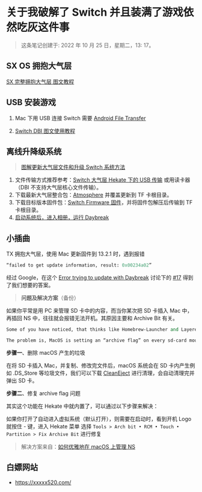 # 关于我破解了 Switch 并且装满了游戏依然吃灰这件事

> 这条笔记创建于: 2022 年 10 月 25 日，星期二，13: 17。

## SX OS 拥抱大气层

[SX 完整拥抱大气层 图文教程](https://shipengliang.com/games/sx-%e5%ae%8c%e6%95%b4%e6%8b%a5%e6%8a%b1%e5%a4%a7%e6%b0%94%e5%b1%82-%e5%9b%be%e6%96%87%e6%95%99%e7%a8%8b.html)

## USB 安装游戏

1. Mac 下用 USB 连接 Switch 需要 [Android File Transfer](https://www.android.com/filetransfer/)

2. [Switch DBI 图文使用教程](https://shipengliang.com/games/switch-dbi-%e5%9b%be%e6%96%87%e4%bd%bf%e7%94%a8%e6%95%99%e7%a8%8b.html)

## 离线升降级系统

> [图解更新大气层文件和升级 Switch 系统方法](http://www.265xh.com/nszhinan/4464.html)

1. 文件传输方式推荐参考：[Switch 大气层 Hekate 下的 USB 传输](https://shipengliang.com/games/switch-%e5%a4%a7%e6%b0%94%e5%b1%82-hekate%e4%b8%8b%e7%9a%84usb%e4%bc%a0%e8%be%93.html) 或用读卡器（DBI 不支持大气层核心文件传输）。
2. 下载最新大气层整合包：[Atmosphere](https://github.com/AK478BB/AK-Atmosphere/releases) 并覆盖更新到 TF 卡根目录。
3. 下载目标版本固件包：[Switch Firmware 固件](https://github.com/THZoria/NX_Firmware/releases)，并将固件包解压后传输到 TF 卡根目录。
4. [启动系统后，进入相册，运行 Daybreak](https://shipengliang.com/games/switch-%e5%a4%a7%e6%b0%94%e5%b1%82-atmosphere-%e5%a6%82%e4%bd%95%e7%a6%bb%e7%ba%bf%e5%8d%87%e7%ba%a7%e7%b3%bb%e7%bb%9f.html)

## 小插曲

TX 拥抱大气层，使用 Mac 更新固件到 13.2.1 时，遇到报错

```perl
“failed to get update information, result: 0x00234a02”
```

经过 Google，在这个 [Error trying to update with Daybreak](https://gbatemp.net/threads/error-trying-to-update-with-daybreak.579036/) 讨论下的 [#17](https://gbatemp.net/threads/error-trying-to-update-with-daybreak.579036/#post-9299632) 得到了我们想要的答案。

> **问题及解决方案**（备份）

如果你平常是用 PC 来管理 SD 卡中的内容，而当你某次把 SD 卡插入 Mac 中，再插回 NS 中，往往就会报错无法开机。其原因主要和 Archive Bit 有关。

```perl
Some of you have noticed, that thinks like Homebrew-Launcher and LayeredFS-Injects aren’t working as expected when using MacOS for SD-Card-Management.

The problem is, MacOS is setting an “archive flag” on every sd-card mounted and the switch won’t read that folders.
```

**步骤一**、删除 macOS 产生的垃圾

在将 SD 卡插入 Mac，并复制、修改完文件后，macOS 系统会在 SD 卡内产生例如 .DS_Store 等垃圾文件，我们可以下载 [CleanEject](https://www.javawa.nl/cleaneject_en.html) 进行清理，会自动清理完并弹出 SD 卡。

**步骤二**、修复 archive flag 问题

其实这个功能在 Hekate 中就内置了，可以通过以下步骤来解决：

如果你打开了自动进入虚拟系统（默认打开），则需要在启动时，看到开机 Logo 就按住 - 键，进入 Hekate 菜单
选择 `Tools > Arch bit • RCM • Touch • Partition > Fix Archive Bit` 进行修复

> 解决方案来自：[如何优雅地在 macOS 上管理 NS](https://blog.dov.moe/posts/52726/)

## 白嫖网站

- <https://xxxxx520.com/>

<!-- ## 模拟器 -->
<!-- TODO -->
